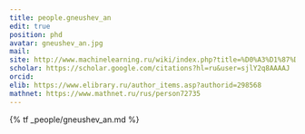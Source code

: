 ```yaml
---
title: people.gneushev_an
edit: true
position: phd
avatar: gneushev_an.jpg
mail:
site: http://www.machinelearning.ru/wiki/index.php?title=%D0%A3%D1%87%D0%B0%D1%81%D1%82%D0%BD%D0%B8%D0%BA:Algneushev
scholar: https://scholar.google.com/citations?hl=ru&user=sjlY2q8AAAAJ
orcid:
elib: https://www.elibrary.ru/author_items.asp?authorid=298568
mathnet: https://www.mathnet.ru/rus/person72735
---
```


{% tf _people/gneushev_an.md %}
